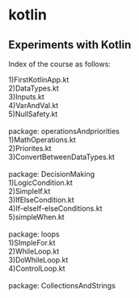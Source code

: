 # kotlin
Experiments with Kotlin
---------------------------

Index of the course as follows:<br />

1)FirstKotlinApp.kt<br />
2)DataTypes.kt<br />
3)Inputs.kt<br />
4)VarAndVal.kt<br />
5)NullSafety.kt<br />
<br />
package: operationsAndpriorities<br />
1)MathOperations.kt<br />
2)Priorites.kt<br />
3)ConvertBetweenDataTypes.kt<br />
<br />
package: DecisionMaking<br />
1)LogicCondition.kt<br />
2)SimpleIf.kt<br />
3)IfElseCondition.kt<br />
4)If-elseIf-elseConditions.kt<br />
5)simpleWhen.kt<br />
<br />
package: loops<br />
1)SImpleFor.kt<br />
2)WhileLoop.kt<br />
3)DoWhileLoop.kt<br />
4)ControlLoop.kt<br />
<br />
package: CollectionsAndStrings<br />

